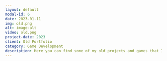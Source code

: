 ```yaml
---
layout: default
modal-id: 6
date: 2023-01-11
img: old.png
alt: image-alt
video: old.png
project-date: 2023
client: Old Portfolio
category: Game Development
description: Here you can find some of my old projects and games that I have developed during my studies. Click <a href="https://www.youtube.com/watch?v=oKULYWaBgpU">here</a> to see the video. Check out also my <a href="https://pokedev.itch.io/">Itch.io</a> for more games and projects.
---
```

